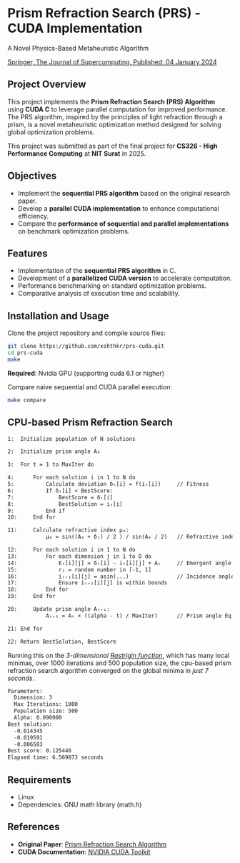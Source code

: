 
# Prism Refraction Search (PRS) - CUDA Implementation

A Novel Physics-Based Metaheuristic Algorithm

[Springer, The Journal of Supercomputing, Published: 04 January 2024](https://link.springer.com/article/10.1007/s11227-023-05790-3)

## Project Overview  

This project implements the **Prism Refraction Search (PRS) Algorithm** using **CUDA C** to leverage parallel computation for improved performance. The PRS algorithm, inspired by the principles of light refraction through a prism, is a novel metaheuristic optimization method designed for solving global optimization problems.

This project was submitted as part of the final project for **CS326 - High Performance Computing** at **NIT Surat** in 2025.

## Objectives  

- Implement the **sequential PRS algorithm** based on the original research paper.  
- Develop a **parallel CUDA implementation** to enhance computational efficiency.  
- Compare the **performance of sequential and parallel implementations** on benchmark optimization problems.  

## Features  

- Implementation of the **sequential PRS algorithm** in C.  
- Development of a **parallelized CUDA version** to accelerate computation.  
- Performance benchmarking on standard optimization problems.  
- Comparative analysis of execution time and scalability.  

## Installation and Usage

Clone the project repository and compile source files:

```bash
git clone https://github.com/xshthkr/prs-cuda.git
cd prs-cuda
make
```

**Required**: Nvidia GPU (supporting cuda 6.1 or higher)

Compare naive sequential and CUDA parallel execution:

```bash
make compare
```

## CPU-based Prism Refraction Search

```txt
1:  Initialize population of N solutions

2:  Initialize prism angle A₀

3:  For t = 1 to MaxIter do

4:      For each solution i in 1 to N do
5:          Calculate deviation δₜ[i] = f(iₜ[i])     // Fitness
6:          If δₜ[i] < BestScore:
7:              BestScore = δₜ[i]
8:              BestSolution = iₜ[i]
9:          End if
10:     End for

11:     Calculate refractive index μₘ:
            μₘ = sin((A₀ + δₜ) / 2 ) / sin(A₀ / 2)   // Refractive index Eq.10

12:     For each solution i in 1 to N do
13:         For each dimension j in 1 to D do
14:             Eₜ[i][j] = δₜ[i] - iₜ[i][j] + Aₜ     // Emergent angle Eq.9
15:             r₁ = random number in [-1, 1]
16:             iₜ₊₁[i][j] = asin(...)               // Incidence angle Eq.11
17:             Ensure iₜ₊₁[i][j] is within bounds
18:         End for
19:     End for

20:     Update prism angle Aₜ₊₁:
            Aₜ₊₁ = Aₜ × ((alpha - t) / MaxIter)      // Prism angle Eq.12

21: End for

22: Return BestSolution, BestScore
```

Running this on the *3-dimensional [Rastrigin function](https://en.wikipedia.org/wiki/Rastrigin_function)*, which has many local minimas, over 1000 iterations and 500 population size, the cpu-based prism refraction search algorithm converged on the global minima in *just 7 seconds*.

```txt
Parameters:
  Dimension: 3
  Max Iterations: 1000
  Population size: 500
  Alpha: 0.090000
Best solution:
  -0.014345
  -0.019591
  -0.006583
Best score: 0.125446
Elapsed time: 6.569873 seconds
```

## Requirements

- Linux
- Dependencies: GNU math library (math.h)

## References  

- **Original Paper**: [Prism Refraction Search Algorithm](https://link.springer.com/article/10.1007/s11227-023-05790-3)  
- **CUDA Documentation**: [NVIDIA CUDA Toolkit](https://developer.nvidia.com/cuda-toolkit)  
